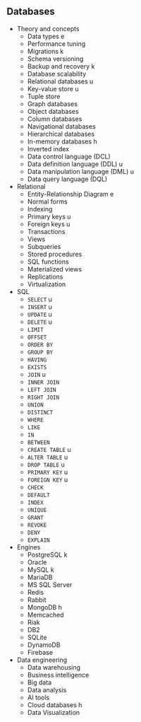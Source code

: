 ## Databases

- Theory and concepts
  - Data types e
  - Performance tuning
  - Migrations k
  - Schema versioning
  - Backup and recovery k
  - Database scalability
  - Relational databases u
  - Key-value store u
  - Tuple store
  - Graph databases
  - Object databases
  - Column databases
  - Navigational databases
  - Hierarchical databases
  - In-memory databases h
  - Inverted index
  - Data control language (DCL)
  - Data definition language (DDL) u
  - Data manipulation language (DML) u
  - Data query language (DQL)
- Relational
  - Entity-Relationship Diagram e
  - Normal forms
  - Indexing
  - Primary keys u
  - Foreign keys u
  - Transactions
  - Views
  - Subqueries
  - Stored procedures
  - SQL functions
  - Materialized views
  - Replications
  - Virtualization
- SQL
  - `SELECT` u
  - `INSERT` u
  - `UPDATE` u
  - `DELETE` u
  - `LIMIT`
  - `OFFSET`
  - `ORDER BY`
  - `GROUP BY`
  - `HAVING`
  - `EXISTS`
  - `JOIN` u
  - `INNER JOIN`
  - `LEFT JOIN`
  - `RIGHT JOIN`
  - `UNION`
  - `DISTINCT`
  - `WHERE`
  - `LIKE`
  - `IN`
  - `BETWEEN`
  - `CREATE TABLE` u
  - `ALTER TABLE` u
  - `DROP TABLE` u
  - `PRIMARY KEY` u
  - `FOREIGN KEY` u
  - `CHECK`
  - `DEFAULT`
  - `INDEX`
  - `UNIQUE`
  - `GRANT`
  - `REVOKE`
  - `DENY`
  - `EXPLAIN`
- Engines
  - PostgreSQL k
  - Oracle
  - MySQL k
  - MariaDB
  - MS SQL Server
  - Redis
  - Rabbit
  - MongoDB h
  - Memcached
  - Riak
  - DB2
  - SQLite
  - DynamoDB
  - Firebase
- Data engineering
  - Data warehousing
  - Business intelligence
  - Big data
  - Data analysis
  - AI tools
  - Cloud databases h
  - Data Visualization
